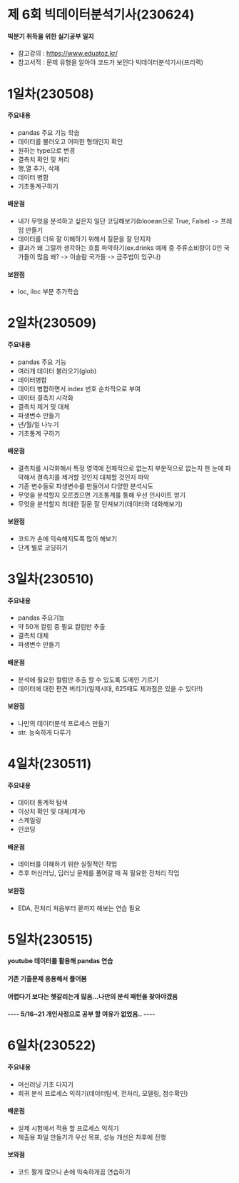 # 제 6회 빅데이터분석기사(230624)
#### 빅분기 취득을 위한 실기공부 일지
- 참고강의 : https://www.eduatoz.kr/
- 참고서적 : 문제 유형을 알아야 코드가 보인다 빅데이터분석기사(프리렉)

# 1일차(230508)
#### 주요내용
- pandas 주요 기능 학습
- 데이터를 불러오고 어떠한 형태인지 확인
- 원하는 type으로 변경
- 결측치 확인 및 처리
- 행,열 추가, 삭제
- 데이터 병합
- 기초통계구하기
#### 배운점
- 내가 무엇을 분석하고 싶은지 일단 코딩해보기(blooean으로 True, False) -> 프레임 만들기
- 데이터를 더욱 잘 이해하기 위해서 질문을 잘 던지자
- 결과가 왜 그럴까 생각하는 흐름 파악하기(ex.drinks 예제 중 주류소비량이 0인 국가들이 많음 왜? -> 이슬람 국가들 -> 금주법이 있구나)
#### 보완점
- loc, iloc 부분 추가학습 

# 2일차(230509)
#### 주요내용
- pandas 주요 기능
- 여러개 데이터 불러오기(glob)
- 데이터병합
- 데이터 병합하면서 index 번호 순차적으로 부여
- 데이터 결측치 시각화
- 결측치 제거 및 대체
- 파생변수 만들기
- 년/월/일 나누기
- 기초통계 구하기
#### 배운점
- 결측치를 시각화해서 특정 영역에 전체적으로 없는지 부분적으로 없는지 한 눈에 파악해서 결측치를 제거할 것인지 대체할 것인지 파악
- 기존 변수들로 파생변수를 만들어서 다양한 분석시도
- 무엇을 분석할지 모르겠으면 기초통계를 통해 우선 인사이트 얻기 
- 무엇을 분석할지 최대한 질문 잘 던져보기(데이터와 대화해보기)
#### 보완점
- 코드가 손에 익숙해지도록 많이 해보기
- 단계 별로 코딩하기

# 3일차(230510)
#### 주요내용
- pandas 주요기능
- 약 50개 컬럼 중 필요 컬럼만 추출
- 결측치 대체
- 파생변수 만들기
#### 배운점
- 분석에 필요한 컬럼만 추출 할 수 있도록 도메인 기르기
- 데이터에 대한 편견 버리기(일제시대, 625때도 제과점은 있을 수 있다!!)
#### 보완점
- 나만의 데이터분석 프로세스 만들기
- str. 능숙하게 다루기

# 4일차(230511)
#### 주요내용
- 데이터 통계적 탐색
- 이상치 확인 및 대체(제거)
- 스케일링
- 인코딩
#### 배운점
- 데이터를 이해하기 위한 실질적인 작업
- 추후 머신러닝, 딥러닝 문제를 풀어갈 때 꼭 필요한 전처리 작업

#### 보완점
- EDA, 전처리 처음부터 끝까지 해보는 연습 필요

# 5일차(230515)
#### youtube 데이터를 활용해 pandas 연습
#### 기존 기출문제 응용해서 풀어봄
#### 어렵다기 보다는 헷갈리는게 많음...나만의 분석 패턴을 찾아야겠음

#### ---- 5/16~21 개인사정으로 공부 할 여유가 없었음.. ----

# 6일차(230522)
#### 주요내용
- 머신러닝 기초 다지기
- 회귀 분석 프로세스 익히기(데이터탐색, 전처리, 모델링, 점수확인)

#### 배운점
- 실제 시험에서 적용 할 프로세스 익히기
- 제출용 파일 만들기가 우선 목표, 성능 개선은 차후에 진행

#### 보와점
- 코드 짤게 많으니 손에 익숙하게끔 연습하기
